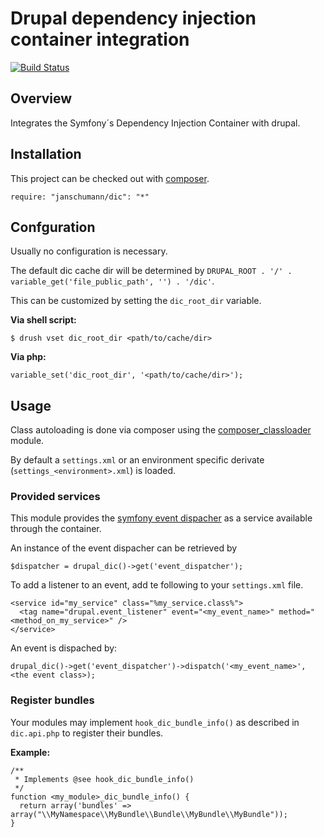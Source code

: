 Drupal dependency injection container integration
=================================================

[![Build Status](https://travis-ci.org/janschumann/drupal-dic.svg)](https://travis-ci.org/janschumann/drupal-dic)

## Overview

Integrates the Symfony´s Dependency Injection Container with drupal.

## Installation

This project can be checked out with [composer](http://getcomposer.org).

```
require: "janschumann/dic": "*"
```

## Confguration

Usually no configuration is necessary.

The default dic cache dir will be determined by ```DRUPAL_ROOT . '/' . variable_get('file_public_path', '') . '/dic'```.

This can be customized by setting the ```dic_root_dir``` variable.

**Via shell script:**

```
$ drush vset dic_root_dir <path/to/cache/dir>
```

**Via php:**

```
variable_set('dic_root_dir', '<path/to/cache/dir>');
```

## Usage

Class autoloading is done via composer using the [composer_classloader](https://github.com/janschumann/drupal-composer-classloader) module.

By default a ```settings.xml``` or an environment specific derivate (```settings_<environment>.xml```) is loaded.

### Provided services

This module provides the [symfony event dispacher](http://symfony.com/doc/current/components/event_dispatcher/introduction.html) as a
service available through the container.

An instance of the event dispacher can be retrieved by

```
$dispatcher = drupal_dic()->get('event_dispatcher');
```

To add a listener to an event, add te following to your ```settings.xml``` file.

```
<service id="my_service" class="%my_service.class%">
  <tag name="drupal.event_listener" event="<my_event_name>" method="<method_on_my_service>" />
</service>
```

An event is dispached by:

```
drupal_dic()->get('event_dispatcher')->dispatch('<my_event_name>', <the event class>);
```

### Register bundles

Your modules may implement ```hook_dic_bundle_info()``` as described in ```dic.api.php``` to register their bundles.

**Example:**

```
/**
 * Implements @see hook_dic_bundle_info()
 */
function <my_module>_dic_bundle_info() {
  return array('bundles' => array("\\MyNamespace\\MyBundle\\Bundle\\MyBundle\\MyBundle"));
}
```

